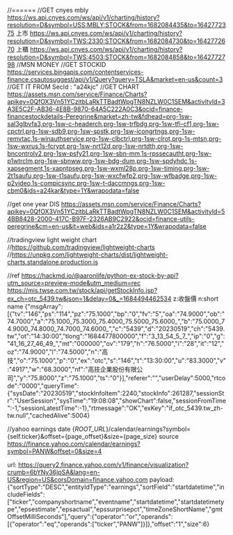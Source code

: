 //======
//GET cnyes mbly
https://ws.api.cnyes.com/ws/api/v1/charting/history?resolution=D&symbol=USS:MBLY:STOCK&from=1682084435&to=1642772375
上市
https://ws.api.cnyes.com/ws/api/v1/charting/history?resolution=D&symbol=TWS:2330:STOCK&from=1682084730&to=1642772670
上櫃
https://ws.api.cnyes.com/ws/api/v1/charting/history?resolution=D&symbol=TWS:4503:STOCK&from=1682084858&to=1642772798
//MSN MONEY
//GET STOCKID
https://services.bingapis.com/contentservices-finance.csautosuggest/api/v1/Query?query=TSLA&market=en-us&count=3
//GET IT FROM SecId : \"a24kjc\"
//GET CHART
https://assets.msn.com/service/Finance/Charts?apikey=0QfOX3Vn51YCzitbLaRkTTBadtWpgTN8NZLW0C1SEM&activityId=3A3E5C2F-AB36-4E8B-9870-64A5C222A0C3&ocid=finance-financestockdetails-Peregrine&market=zh-tw&fdhead=prg-1sw-sal3glbvfa3,prg-1sw-c-headerch,prg-1sw-trfbdg,prg-1sw-tfi-cf1,prg-1sw-cpctrl,prg-1sw-sdb9,prg-1sw-spstk,prg-1sw-icongrtngs,prg-1sw-remvtac,1s-winauthservice,prg-1sw-clbctrl,prg-1sw-clrot,prg-1s-mtsn,prg-1sw-wxrus,1s-fcrypt,prg-1sw-nrt12d,prg-1sw-nrtdth,prg-1sw-bncontrolv2,prg-1sw-psfy21,prg-1sw-sbn-mm,1s-rpssecautht,prg-1sw-p1wtrclm,prg-1sw-sbnww,prg-1sw-bdg-dum,prg-1sw-spdyhdc,1s-xapsegment,1s-xapntpseg,prg-1sw-wxml28p,prg-1sw-timing,prg-1sw-2t1saufu,prg-1sw-t1saufu,prg-1sw-wxcfwfp2,prg-1sw-wfbadge,prg-1sw-p2video,1s-compicsync,prg-1sw-t-daccmngs,prg-1sw-cbm0&ids=a24kar&type=1Y&wrapodata=false

//get one year DIS
https://assets.msn.com/service/Finance/Charts?apikey=0QfOX3Vn51YCzitbLaRkTTBadtWpgTN8NZLW0C1SEM&activityId=54BB8428-2000-417C-B97F-2326AB9C2922&ocid=finance-utils-peregrine&cm=en-us&it=web&ids=a1r2z2&type=1Y&wrapodata=false

//tradingview light weight chart
//https://github.com/tradingview/lightweight-charts
//https://unpkg.com/lightweight-charts/dist/lightweight-charts.standalone.production.js

//ref https://hackmd.io/@aaronlife/python-ex-stock-by-api?utm_source=preview-mode&utm_medium=rec
https://mis.twse.com.tw/stock/api/getStockInfo.jsp?ex_ch=otc_5439.tw&json=1&delay=0&_=1684494462534
z:收盤價
n:short  name
{"msgArray":[{"tv":"146","ps":"114","pz":"75.1000","bp":"0","fv":"5","oa":"74.9000","ob":"74.7000","a":"75.1000_75.3000_75.4000_75.5000_75.6000_","b":"75.0000_74.9000_74.8000_74.7000_74.6000_","c":"5439","d":"20230519","ch":"5439.tw","ot":"14:30:00","tlong":"1684477800000","f":"3_13_54_5_7_","ip":"0","g":"41_16_27_46_49_","mt":"000000","ov":"179","h":"76.5000","i":"28","it":"12","oz":"74.9000","l":"74.5000","n":"高技","o":"75.1000","p":"0","ex":"otc","s":"146","t":"13:30:00","u":"83.3000","v":"4917","w":"68.3000","nf":"高技企業股份有限公司","y":"75.8000","z":"75.1000","ts":"0"}],"referer":"","userDelay":5000,"rtcode":"0000","queryTime":{"sysDate":"20230519","stockInfoItem":2240,"stockInfo":261287,"sessionStr":"UserSession","sysTime":"19:08:08","showChart":false,"sessionFromTime":-1,"sessionLatestTime":-1},"rtmessage":"OK","exKey":"if_otc_5439.tw_zh-tw.null","cachedAlive":5004}

//yahoo earnings date
{_ROOT_URL_}/calendar/earnings?symbol={self.ticker}&offset={page_offset}&size={page_size}
source https://finance.yahoo.com/calendar/earnings?symbol=PANW&offset=0&size=4

url:
https://query2.finance.yahoo.com/v1/finance/visualization?crumb=6bYNy36jpSA&lang=en-US&region=US&corsDomain=finance.yahoo.com
payload:
{"sortType":"DESC","entityIdType":"earnings","sortField":"startdatetime","includeFields":["ticker","companyshortname","eventname","startdatetime","startdatetimetype","epsestimate","epsactual","epssurprisepct","timeZoneShortName","gmtOffsetMilliSeconds"],"query":{"operator":"or","operands":[{"operator":"eq","operands":["ticker","PANW"]}]},"offset":"1","size":6}
